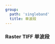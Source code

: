 ```yaml
---
group:
  path: 'singleband'
  title: 单波段
---
```

### Raster TIFF 单波段
<code src="./demos/rasterFile.tsx"></code>
